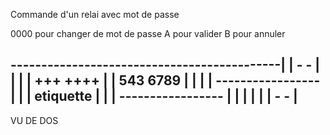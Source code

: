 Commande d'un relai avec mot de passe

0000 pour changer de mot de passe
A pour valider
B pour annuler


--------------------------------------------|
|		-							                 -		    |
|											                      |
|			+++				++++			                  |
|			543				6789			                  |
|											                      |
|			-----------------				              |
|			|	etiquette	    |				              |
|			-----------------			  	            |
|											                      |
|											                      |
|		-							                  -		    |
---------------------------------------------

VU DE DOS

